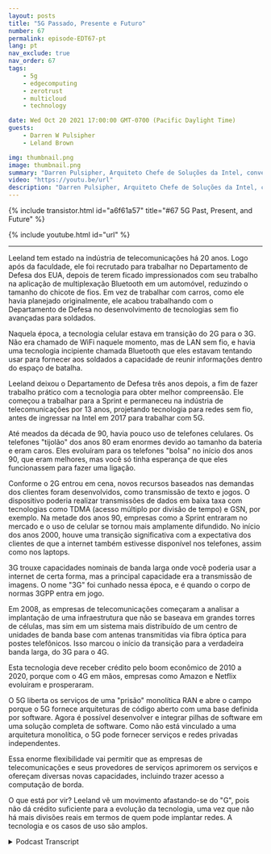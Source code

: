 ```yaml
---
layout: posts
title: "5G Passado, Presente e Futuro"
number: 67
permalink: episode-EDT67-pt
lang: pt
nav_exclude: true
nav_order: 67
tags:
    - 5g
    - edgecomputing
    - zerotrust
    - multicloud
    - technology

date: Wed Oct 20 2021 17:00:00 GMT-0700 (Pacific Daylight Time)
guests:
    - Darren W Pulsipher
    - Leland Brown

img: thumbnail.png
image: thumbnail.png
summary: "Darren Pulsipher, Arquiteto Chefe de Soluções da Intel, conversa com Leeland Brown, Diretor Técnico de 5G da Intel Federal, sobre o passado, presente e futuro do 5G, com ênfase em seu uso pelo Departamento de Defesa. Parte 1 de 2."
video: "https://youtu.be/url"
description: "Darren Pulsipher, Arquiteto Chefe de Soluções da Intel, conversa com Leeland Brown, Diretor Técnico de 5G da Intel Federal, sobre o passado, presente e futuro do 5G, com ênfase em seu uso pelo Departamento de Defesa. Parte 1 de 2."
---
```


<div>
{% include transistor.html id="a6f61a57" title="#67 5G Past, Present, and Future" %}

{% include youtube.html id="url" %}
</div>

---

Leeland tem estado na indústria de telecomunicações há 20 anos. Logo após da faculdade, ele foi recrutado para trabalhar no Departamento de Defesa dos EUA, depois de terem ficado impressionados com seu trabalho na aplicação de multiplexação Bluetooth em um automóvel, reduzindo o tamanho do chicote de fios. Em vez de trabalhar com carros, como ele havia planejado originalmente, ele acabou trabalhando com o Departamento de Defesa no desenvolvimento de tecnologias sem fio avançadas para soldados.

Naquela época, a tecnologia celular estava em transição do 2G para o 3G. Não era chamado de WiFi naquele momento, mas de LAN sem fio, e havia uma tecnologia incipiente chamada Bluetooth que eles estavam tentando usar para fornecer aos soldados a capacidade de reunir informações dentro do espaço de batalha.

Leeland deixou o Departamento de Defesa três anos depois, a fim de fazer trabalho prático com a tecnologia para obter melhor compreensão. Ele começou a trabalhar para a Sprint e permaneceu na indústria de telecomunicações por 13 anos, projetando tecnologia para redes sem fio, antes de ingressar na Intel em 2017 para trabalhar com 5G.

Até meados da década de 90, havia pouco uso de telefones celulares. Os telefones "tijolão" dos anos 80 eram enormes devido ao tamanho da bateria e eram caros. Eles evoluíram para os telefones "bolsa" no início dos anos 90, que eram melhores, mas você só tinha esperança de que eles funcionassem para fazer uma ligação.

Conforme o 2G entrou em cena, novos recursos baseados nas demandas dos clientes foram desenvolvidos, como transmissão de texto e jogos. O dispositivo poderia realizar transmissões de dados em baixa taxa com tecnologias como TDMA (acesso múltiplo por divisão de tempo) e GSN, por exemplo. Na metade dos anos 90, empresas como a Sprint entraram no mercado e o uso de celular se tornou mais amplamente difundido. No início dos anos 2000, houve uma transição significativa com a expectativa dos clientes de que a internet também estivesse disponível nos telefones, assim como nos laptops.

3G trouxe capacidades nominais de banda larga onde você poderia usar a internet de certa forma, mas a principal capacidade era a transmissão de imagens. O nome "3G" foi cunhado nessa época, e é quando o corpo de normas 3GPP entra em jogo.

Em 2008, as empresas de telecomunicações começaram a analisar a implantação de uma infraestrutura que não se baseava em grandes torres de células, mas sim em um sistema mais distribuído de um centro de unidades de banda base com antenas transmitidas via fibra óptica para postes telefônicos. Isso marcou o início da transição para a verdadeira banda larga, do 3G para o 4G.

Esta tecnologia deve receber crédito pelo boom econômico de 2010 a 2020, porque com o 4G em mãos, empresas como Amazon e Netflix evoluíram e prosperaram.

O 5G liberta os serviços de uma "prisão" monolítica RAN e abre o campo porque o 5G fornece arquiteturas de código aberto com uma base definida por software. Agora é possível desenvolver e integrar pilhas de software em uma solução completa de software. Como não está vinculado a uma arquitetura monolítica, o 5G pode fornecer serviços e redes privadas independentes.

Essa enorme flexibilidade vai permitir que as empresas de telecomunicações e seus provedores de serviços aprimorem os serviços e ofereçam diversas novas capacidades, incluindo trazer acesso a computação de borda.

O que está por vir? Leeland vê um movimento afastando-se do "G", pois não dá crédito suficiente para a evolução da tecnologia, uma vez que não há mais divisões reais em termos de quem pode implantar redes. A tecnologia e os casos de uso são amplos.



<details>
<summary> Podcast Transcript </summary>

<p></p>

</details>
